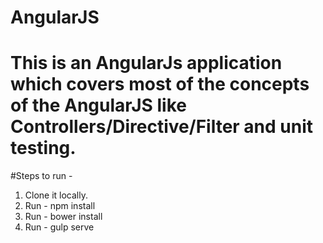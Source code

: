 # AngularJS

# This is an AngularJs application which covers most of the concepts of the AngularJS like Controllers/Directive/Filter and unit testing.

#Steps to run -

1) Clone it locally.
2) Run -  npm install
3) Run - bower install
4) Run - gulp serve
